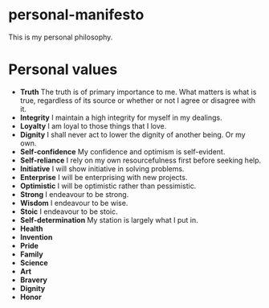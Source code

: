 # personal-manifesto

This is my personal philosophy.

# Personal values

* **Truth** The truth is of primary importance to me. What matters is what is true, regardless of its source or whether or not I agree or disagree with it.
* **Integrity** I maintain a high integrity for myself in my dealings.
* **Loyalty** I am loyal to those things that I love.
* **Dignity** I shall never act to lower the dignity of another being. Or my own.
* **Self-confidence** My confidence and optimism is self-evident.
* **Self-reliance** I rely on my own resourcefulness first before seeking help.
* **Initiative** I will show initiative in solving problems.
* **Enterprise** I will be enterprising with new projects.
* **Optimistic** I will be optimistic rather than pessimistic.
* **Strong** I endeavour to be strong.
* **Wisdom** I endeavour to be wise.
* **Stoic** I endeavour to be stoic.
* **Self-determination** My station is largely what I put in.
* **Health**
* **Invention**
* **Pride**
* **Family**
* **Science**
* **Art**
* **Bravery**
* **Dignity**
* **Honor**
